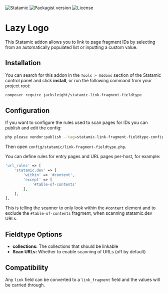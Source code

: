<!-- statamic:hide -->

![Statamic](https://flat.badgen.net/badge/Statamic/3.2+/FF269E)
![Packagist version](https://flat.badgen.net/packagist/v/jacksleight/statamic-link-fragment-fieldtype)
![License](https://flat.badgen.net/github/license/jacksleight/statamic-link-fragment-fieldtype)

# Lazy Logo 

<!-- /statamic:hide -->

This Statamic addon allows you to link to page fragment IDs by selecting from an automatically populated list or inputting a custom value.

## Installation

You can search for this addon in the `Tools > Addons` section of the Statamic control panel and click **install**, or run the following command from your project root:

``` bash
composer require jacksleight/statamic-link-fragment-fieldtype
```

## Configuration

If you want to configure the rules used to scan pages for IDs you can publish and edit the config:

```bash
php please vendor:publish --tag=statamic-link-fragment-fieldtype-config
```

Then open `config/statamic/link-fragment-fieldtype.php`.

You can define rules for entry pages and URL pages per-host, for example:

```php
'url_rules' => [
    'statamic.dev' => [
        'within' => '#content',
        'except' => [
            '#table-of-contents'
        ],
    ],
],
```

This is telling the scanner to only look within the `#content` element and to exclude the `#table-of-contents` fragment, when scanning statamic.dev URLs.

## Fieldtype Options

* **collections:** The collections that should be linkable
* **Scan URLs:** Whether to enable scanning of URLs (off by default)

## Compatibility

Any `link` field can be converted to a `link_fragment` field and the values will be carried through.
